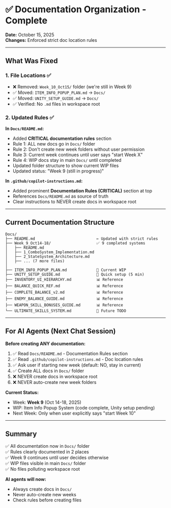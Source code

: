 # ✅ Documentation Organization - Complete

**Date:** October 15, 2025  
**Changes:** Enforced strict doc location rules

---

## What Was Fixed

### 1. File Locations ✅
- ❌ Removed: `Week_10_Oct15/` folder (we're still in Week 9)
- ✅ Moved: `ITEM_INFO_POPUP_PLAN.md` → `Docs/`
- ✅ Moved: `UNITY_SETUP_GUIDE.md` → `Docs/`
- ✅ Verified: No `.md` files in workspace root

### 2. Updated Rules ✅

**In `Docs/README.md`:**
- Added **CRITICAL documentation rules** section
- Rule 1: ALL new docs go in `Docs/` folder
- Rule 2: Don't create new week folders without user permission
- Rule 3: Current week continues until user says "start Week X"
- Rule 4: WIP docs stay in main `Docs/` until completed
- Updated folder structure to show current WIP files
- Updated status: "Week 9 (still in progress)"

**In `.github/copilot-instructions.md`:**
- Added prominent **Documentation Rules (CRITICAL)** section at top
- References `Docs/README.md` as source of truth
- Clear instructions to NEVER create docs in workspace root

---

## Current Documentation Structure

```
Docs/
├── README.md                           ← Updated with strict rules
├── Week_9_Oct14-18/                    ✅ 9 completed systems
│   ├── README.md
│   ├── 1_ComboSystem_Implementation.md
│   ├── 2_StateSystem_Architecture.md
│   ├── ... (7 more files)
│
├── ITEM_INFO_POPUP_PLAN.md             🚧 Current WIP
├── UNITY_SETUP_GUIDE.md                🚧 Quick setup (5 min)
├── INVENTORY_UI_HIERARCHY.md           📊 Reference
├── BALANCE_QUICK_REF.md                📊 Reference
├── COMPLETE_BALANCE_v2.md              📊 Reference
├── ENEMY_BALANCE_GUIDE.md              📊 Reference
├── WEAPON_SKILL_BONUSES_GUIDE.md       📊 Reference
└── ULTIMATE_SKILLS_SYSTEM.md           🚧 Future TODO
```

---

## For AI Agents (Next Chat Session)

**Before creating ANY documentation:**

1. ✅ Read `Docs/README.md` - Documentation Rules section
2. ✅ Read `.github/copilot-instructions.md` - Doc location rules
3. ✅ Ask user if starting new week (default: NO, stay in current)
4. ✅ Create ALL docs in `Docs/` folder
5. ❌ NEVER create docs in workspace root
6. ❌ NEVER auto-create new week folders

**Current Status:**
- Week: **Week 9** (Oct 14-18, 2025)
- WIP: Item Info Popup System (code complete, Unity setup pending)
- Next Week: Only when user explicitly says "start Week 10"

---

## Summary

✅ All documentation now in `Docs/` folder  
✅ Rules clearly documented in 2 places  
✅ Week 9 continues until user decides otherwise  
✅ WIP files visible in main `Docs/` folder  
✅ No files polluting workspace root  

**AI agents will now:**
- Always create docs in `Docs/`
- Never auto-create new weeks
- Check rules before creating files
